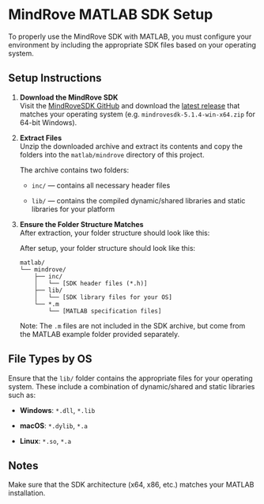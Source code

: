 # MindRove MATLAB SDK Setup

To properly use the MindRove SDK with MATLAB, you must configure your environment by including the appropriate SDK files based on your operating system.

## Setup Instructions

1. **Download the MindRove SDK**  
    Visit the [MindRoveSDK GitHub](https://github.com/MindRove/MindRoveSDK/releases/) and download the [latest release](https://github.com/MindRove/MindRoveSDK/releases/tag/5.1.4) that matches your operating system (e.g. `mindrovesdk-5.1.4-win-x64.zip` for 64-bit Windows).

2. **Extract Files**  
    Unzip the downloaded archive and extract its contents and copy the folders into the `matlab/mindrove` directory of this project.

    The archive contains two folders:

    - `inc/` — contains all necessary header files

    - `lib/` — contains the compiled dynamic/shared libraries and static libraries for your platform


3. **Ensure the Folder Structure Matches**  
    After extraction, your folder structure should look like this:

    After setup, your folder structure should look like this:

    ```
    matlab/
    └── mindrove/
        ├── inc/
        │   └── [SDK header files (*.h)]
        ├── lib/
        │   └── [SDK library files for your OS]
        └── *.m
            └── [MATLAB specification files]
    ```
    Note: The `.m` files are not included in the SDK archive, but come from the MATLAB example folder provided separately.


## File Types by OS

Ensure that the `lib/` folder contains the appropriate files for your operating system. These include a combination of dynamic/shared and static libraries such as:

- **Windows**: `*.dll`, `*.lib`

- **macOS**: `*.dylib`, `*.a`

- **Linux**: `*.so`, `*.a`

## Notes

Make sure that the SDK architecture (x64, x86, etc.) matches your MATLAB installation.